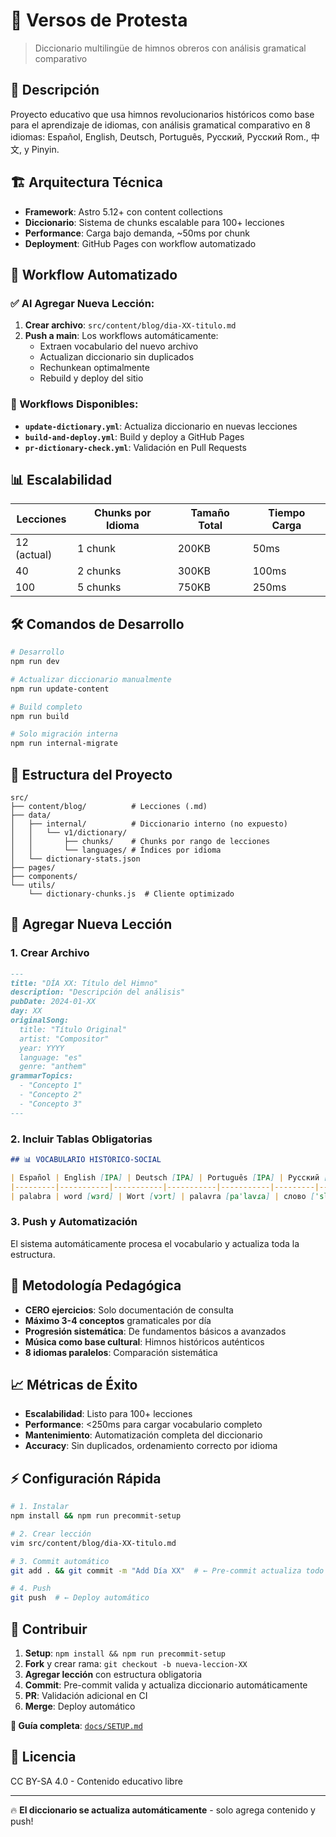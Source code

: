 # 🚩 Versos de Protesta

> Diccionario multilingüe de himnos obreros con análisis gramatical comparativo

## 🎯 Descripción

Proyecto educativo que usa himnos revolucionarios históricos como base para el aprendizaje de idiomas, con análisis gramatical comparativo en 8 idiomas: Español, English, Deutsch, Português, Русский, Русский Rom., 中文, y Pinyin.

## 🏗️ Arquitectura Técnica

- **Framework**: Astro 5.12+ con content collections
- **Diccionario**: Sistema de chunks escalable para 100+ lecciones
- **Performance**: Carga bajo demanda, ~50ms por chunk
- **Deployment**: GitHub Pages con workflow automatizado

## 🔄 Workflow Automatizado

### ✅ Al Agregar Nueva Lección:

1. **Crear archivo**: `src/content/blog/dia-XX-titulo.md`
2. **Push a main**: Los workflows automáticamente:
   - Extraen vocabulario del nuevo archivo
   - Actualizan diccionario sin duplicados
   - Rechunkean optimalmente
   - Rebuild y deploy del sitio

### 🤖 Workflows Disponibles:

- **`update-dictionary.yml`**: Actualiza diccionario en nuevas lecciones
- **`build-and-deploy.yml`**: Build y deploy a GitHub Pages  
- **`pr-dictionary-check.yml`**: Validación en Pull Requests

## 📊 Escalabilidad

| Lecciones | Chunks por Idioma | Tamaño Total | Tiempo Carga |
|-----------|------------------|--------------|--------------|
| 12 (actual) | 1 chunk | 200KB | 50ms |
| 40 | 2 chunks | 300KB | 100ms |
| 100 | 5 chunks | 750KB | 250ms |

## 🛠️ Comandos de Desarrollo

```bash
# Desarrollo
npm run dev

# Actualizar diccionario manualmente
npm run update-content

# Build completo
npm run build

# Solo migración interna
npm run internal-migrate
```

## 📁 Estructura del Proyecto

```
src/
├── content/blog/          # Lecciones (.md)
├── data/
│   ├── internal/          # Diccionario interno (no expuesto)
│   │   └── v1/dictionary/
│   │       ├── chunks/    # Chunks por rango de lecciones
│   │       └── languages/ # Índices por idioma
│   └── dictionary-stats.json
├── pages/
├── components/
└── utils/
    └── dictionary-chunks.js  # Cliente optimizado
```

## 🎵 Agregar Nueva Lección

### 1. Crear Archivo

```markdown
---
title: "DÍA XX: Título del Himno"
description: "Descripción del análisis"
pubDate: 2024-01-XX
day: XX
originalSong:
  title: "Título Original"
  artist: "Compositor"
  year: YYYY
  language: "es"
  genre: "anthem"
grammarTopics:
  - "Concepto 1"
  - "Concepto 2"
  - "Concepto 3"
---
```

### 2. Incluir Tablas Obligatorias

```markdown
## 📊 VOCABULARIO HISTÓRICO-SOCIAL

| Español | English [IPA] | Deutsch [IPA] | Português [IPA] | Русский [IPA] | Русский Rom. | 中文 [IPA] | Pinyin |
|---------|-----------|-----------|-----------|-----------|---------|-----------|-----------|
| palabra | word [wɜrd] | Wort [vɔrt] | palavra [paˈlavɾa] | слово [ˈslovə] | slovo | 词 [tsi˥˥] | cí |
```

### 3. Push y Automatización

El sistema automáticamente procesa el vocabulario y actualiza toda la estructura.

## 🔧 Metodología Pedagógica

- **CERO ejercicios**: Solo documentación de consulta
- **Máximo 3-4 conceptos** gramaticales por día
- **Progresión sistemática**: De fundamentos básicos a avanzados
- **Música como base cultural**: Himnos históricos auténticos
- **8 idiomas paralelos**: Comparación sistemática

## 📈 Métricas de Éxito

- **Escalabilidad**: Listo para 100+ lecciones
- **Performance**: <250ms para cargar vocabulario completo
- **Mantenimiento**: Automatización completa del diccionario
- **Accuracy**: Sin duplicados, ordenamiento correcto por idioma

## ⚡ Configuración Rápida

```bash
# 1. Instalar
npm install && npm run precommit-setup

# 2. Crear lección
vim src/content/blog/dia-XX-titulo.md

# 3. Commit automático
git add . && git commit -m "Add Día XX"  # ← Pre-commit actualiza todo

# 4. Push
git push  # ← Deploy automático
```

## 🤝 Contribuir

1. **Setup**: `npm install && npm run precommit-setup`
2. **Fork** y crear rama: `git checkout -b nueva-leccion-XX`
3. **Agregar lección** con estructura obligatoria
4. **Commit**: Pre-commit valida y actualiza diccionario automáticamente
5. **PR**: Validación adicional en CI
6. **Merge**: Deploy automático

**📖 Guía completa**: [`docs/SETUP.md`](./docs/SETUP.md)

## 📄 Licencia

CC BY-SA 4.0 - Contenido educativo libre

---

🔥 **El diccionario se actualiza automáticamente** - solo agrega contenido y push!

